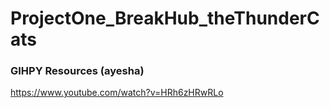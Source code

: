 # ProjectOne_BreakHub_theThunderCats

### GIHPY Resources (ayesha)
<https://www.youtube.com/watch?v=HRh6zHRwRLo>
